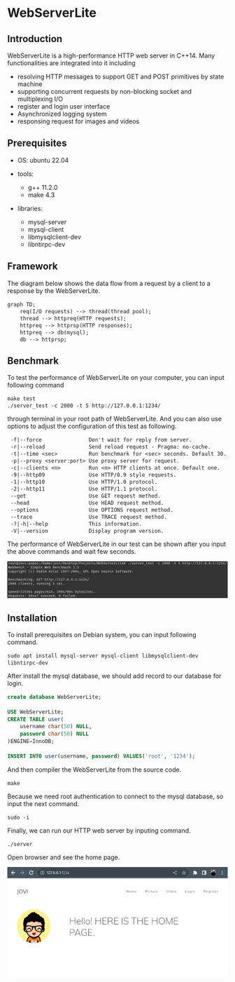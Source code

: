 # WebServerLite

## Introduction
WebServerLite is a high-performance HTTP web server in C++14. Many functionalities are integrated into it including 
* resolving HTTP messages to support GET and POST primitives by state machine
* supporting concurrent requests by non-blocking socket and multiplexing I/O
* register and login user interface
* Asynchronized logging system
* responsing request for images and videos



## Prerequisites
* OS: ubuntu 22.04
* tools: 
  * g++ 11.2.0
  * make 4.3

* libraries: 
  * mysql-server 
  * mysql-client 
  * libmysqlclient-dev 
  * libntirpc-dev



## Framework

The diagram below shows the data flow from a request by a client to a response by the WebServerLite.

```mermaid
graph TD;
	req(I/O requests) --> thread(thread pool);
	thread --> httpreq(HTTP requests);
	httpreq --> httprsp(HTTP responses);
	httpreq --> db(mysql);
	db --> httprsp;
```



## Benchmark

To test the performance of WebServerLite on your computer, you can input following command 

```shell
make test
./server_test -c 2000 -t 5 http://127.0.0.1:1234/
```

through terminal in your root path of WebServerLite. And you can also use options to adjust the configuration of this test as following.

```text
 -f|--force               Don't wait for reply from server.
 -r|--reload              Send reload request - Pragma: no-cache.
 -t|--time <sec>          Run benchmark for <sec> seconds. Default 30.
 -p|--proxy <server:port> Use proxy server for request.
 -c|--clients <n>         Run <n> HTTP clients at once. Default one.
 -9|--http09              Use HTTP/0.9 style requests.
 -1|--http10              Use HTTP/1.0 protocol.
 -2|--http11              Use HTTP/1.1 protocol.
 --get                    Use GET request method.
 --head                   Use HEAD request method.
 --options                Use OPTIONS request method.
 --trace                  Use TRACE request method.
 -?|-h|--help             This information.
 -V|--version             Display program version.
```

The performance of WebServerLite in our test can be shown after you input the above commands and wait few seconds.

![benchmark_result](./doc/benchmark_result.png)



## Installation

To install prerequisites on Debian system, you can input following command.

```shell
sudo apt install mysql-server mysql-client libmysqlclient-dev libntirpc-dev
```

After install the mysql database, we should add record to our database for login.

```sql
create database WebServerLite;

USE WebServerLite;
CREATE TABLE user(
    username char(50) NULL,
    password char(50) NULL
)ENGINE=InnoDB;

INSERT INTO user(username, password) VALUES('root', '1234');
```

And then compiler the WebServerLite from the source code.

```shell
make
```

Because we need root authentication to connect to the mysql database, so input the next command.

```shell
sudo -i
```

Finally, we can run our HTTP web server by inputing command.

```shell
./server
```

Open browser and see the home page.

![homepage](./doc/homepage.png)

